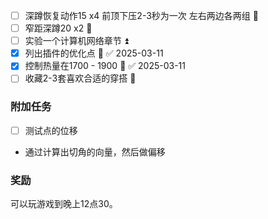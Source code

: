 - [ ] 深蹲恢复动作15 x4   前顶下压2-3秒为一次 左右两边各两组 🔺 
- [ ] 窄距深蹲20 x2  🔺 
- [ ] 实验一个计算机网络章节 ⏫ 
- [x] 列出插件的优化点 🔼 ✅ 2025-03-11
- [x] 控制热量在1700 - 1900 🔁 ✅ 2025-03-11
- [ ] 收藏2-3套喜欢合适的穿搭 🔼 

### 附加任务
- [ ] 测试点的位移
 - 通过计算出切角的向量，然后做偏移

### 奖励
可以玩游戏到晚上12点30。